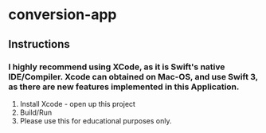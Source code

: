 # conversion-app
## Instructions
### I highly recommend using XCode, as it is Swift's native IDE/Compiler. Xcode can obtained on Mac-OS, and use Swift 3, as there are new features implemented in this Application. 
1. Install Xcode - open up this project
2. Build/Run
3. Please use this for educational purposes only. 
